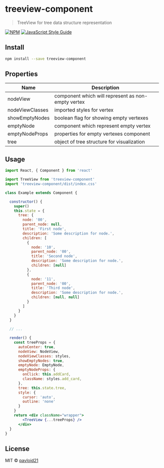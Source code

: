 # treeview-component

> TreeView for tree data structure representation

[![NPM](https://img.shields.io/npm/v/treeview-component.svg)](https://www.npmjs.com/package/treeview-component) [![JavaScript Style Guide](https://img.shields.io/badge/code_style-standard-brightgreen.svg)](https://standardjs.com)

## Install

```bash
npm install --save treeview-component
```

## Properties
|Name|Description|
|---|---|
|nodeView|component which will represent as non-empty vertex|
|nodeViewClasses|imported styles for vertex|
|showEmptyNodes|boolean flag for showing empty vertexes|
|emptyNode|component which represent empty vertex|
|emptyNodeProps|properties for empty vertexes component|
|tree|object of tree structure for visualization|

## Usage

```jsx
import React, { Component } from 'react'

import TreeView from 'treeview-component'
import 'treeview-component/dist/index.css'

class Example extends Component {

  constructor() {
    super()
    this.state = {
      tree: {
        node: '00',
        parent_node: null,
        title: 'First node',
        description: 'Some description for node.',
        children: [
          {
            node: '10',
            parent_node: '00',
            title: 'Second node',
            description: 'Some description for node.',
            children: [null]
          },
          {
            node: '11',
            parent_node: '00',
            title: 'Third node',
            description: 'Some description for node.',
            children: [null, null]
          }
        ]
      }
    }
  }
  
  // ...

  render() {
    const treeProps = {
      autoCenter: true,
      nodeView: NodeView,
      nodeViewClasses: styles,
      showEmptyNodes: true,
      emptyNode: EmptyNode,
      emptyNodeProps: {
        onClick: this.addCard,
        className: styles.add_card,
      },
      tree: this.state.tree,
      style: {
        cursor: 'auto',
        outline: 'none'
      }
    }
    return <div className="wrapper">
        <TreeView {...treeProps} />
      </div>
  }
}
```

## License

MIT © [pavloid21](https://github.com/pavloid21)
